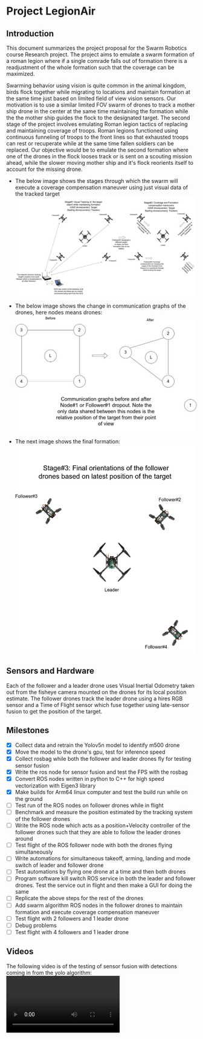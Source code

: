 # Project LegionAir

## Introduction
This document summarizes the project proposal for the Swarm Robotics course Research project. 
The project aims to emulate a swarm formation of a roman legion where if a single comrade falls out of formation there is a readjustment of the 
whole formation such that the coverage can be maximized.

Swarming behavior using vision is quite common in the animal kingdom, birds flock together while migrating to locations and maintain formation at the same time just based on limited field of view vision sensors. Our motivation is to use a similar limited FOV swarm of drones to track a mother ship drone in the center at the same time maintaining the formation while the the mother ship guides the flock to the designated target. The second stage of the project involves emulating Roman legion tactics of replacing and maintaining coverage of troops. Roman legions functioned using continuous funneling of troops to the front lines so that exhausted troops can rest or recuperate while at the same time fallen soldiers can be replaced. 
Our objective would be to emulate the second formation where one of the drones in the flock looses track or is sent on a scouting mission ahead, 
while the slower moving mother ship and it's flock reorients itself to account for the missing drone.

* The below image shows the stages through which the swarm will execute a coverage compensation maneuver using just visual data of the tracked target
![](assets/repn1.png)

* The below image shows the change in communication graphs of the drones, here nodes means drones:
![](assets/GraphRepn.png)


* The next image shows the final formation:
![](assets/repn2.png)

## Sensors and Hardware

Each of the follower and a leader drone uses Visual Inertial Odometry taken out from the fisheye camera mounted on the drones for its local position estimate. The follower drones track the leader drone using a hires RGB sensor and a Time of Flight sensor which fuse together using late-sensor fusion to get the position of the target.

## Milestones

- [x] Collect data and retrain the Yolov5n model to identify m500 drone
- [x] Move the model to the drone's gpu, test for inference speed
- [x] Collect rosbag while both the follower and leader drones fly for testing sensor fusion
- [x] Write the ros node for sensor fusion and test the FPS with the rosbag
- [x] Convert ROS nodes written in python to C++ for high speed vectorization with Eigen3 library
- [x] Make builds for Arm64 linux computer and test the build run while on the ground
- [ ] Test run of the ROS nodes on follower drones while in flight
- [ ] Benchmark and measure the position estimated by the tracking system of the follower drones
- [ ] Write the ROS node which acts as a position+Velocity controller of the follower drones such that they are able to follow the leader drones around
- [ ] Test flight of the ROS follower node with both the drones flying simultaneously
- [ ] Write automations for simultaneous takeoff, arming, landing and mode switch of leader and follower drone
- [ ] Test automations by flying one drone at a time and then both drones
- [ ] Program software kill switch ROS service in both the leader and follower drones. Test the service out in flight and then make a GUI for doing the same
- [ ] Replicate the above steps for the rest of the drones
- [ ] Add swarm algorithm ROS nodes in the follower drones to maintain formation and execute coverage compensation maneuver
- [ ] Test flight with 2 followers and 1 leader drone
- [ ] Debug problems
- [ ] Test flight with 4 followers and 1 leader drone

## Videos
The following video is of the testing of sensor fusion with detections coming in from the yolo algorithm:
![](assets/Video_fusion.mp4)